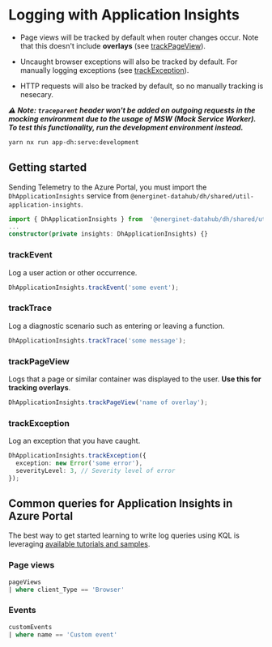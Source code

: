 # Logging with Application Insights

- Page views will be tracked by default when router changes occur. Note that this doesn't include **overlays** (see [trackPageView](#trackPageView)).

- Uncaught browser exceptions will also be tracked by default. For manually logging exceptions (see [trackException](#trackException)).

- HTTP requests will also be tracked by default, so no manually tracking is nesecary.

***⚠️ Note: `traceparent` header won't be added on outgoing requests in the mocking environment due to the usage of MSW (Mock Service Worker). To test this functionality, run the development environment instead.***

```sh
yarn nx run app-dh:serve:development
```

## Getting started

Sending Telemetry to the Azure Portal, you must import the `DhApplicationInsights` service from `@energinet-datahub/dh/shared/util-application-insights`.

```ts
import { DhApplicationInsights } from  '@energinet-datahub/dh/shared/util-application-insights';
...
constructor(private insights: DhApplicationInsights) {}
```

### trackEvent

Log a user action or other occurrence.

```ts
DhApplicationInsights.trackEvent('some event');
```

### trackTrace

Log a diagnostic scenario such as entering or leaving a function.

```ts
DhApplicationInsights.trackTrace('some message');
```

### trackPageView

Logs that a page or similar container was displayed to the user. **Use this for tracking overlays**.

```ts
DhApplicationInsights.trackPageView('name of overlay');
```

### trackException

Log an exception that you have caught.

```ts
DhApplicationInsights.trackException({
  exception: new Error('some error'),
  severityLevel: 3, // Severity level of error
});
```

## Common queries for Application Insights in Azure Portal

The best way to get started learning to write log queries using KQL is leveraging [available tutorials and samples](https://docs.microsoft.com/en-us/azure/azure-monitor/logs/log-query-overview#getting-started).

### Page views

```sql
pageViews
| where client_Type == 'Browser'
```

### Events

```sql
customEvents
| where name == 'Custom event'
```
